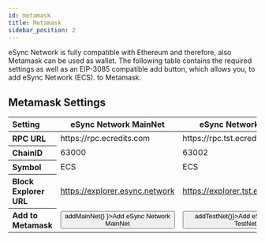 ```yaml
---
id: metamask
title: Metamask
sidebar_position: 2
---
```


<head>
<script src="/js/metamask.js"></script>
<title>Metamask</title>
</head>

eSync Network is fully compatible with Ethereum and therefore, also Metamask can be used as wallet. The following table 
contains the required settings as well as an EIP-3085 compatible add button, which allows you, to add eSync Network (ECS). 
to Metamask.

## Metamask Settings

<table>
<thead>
<tr><th align="left" width="250">Setting</th><th width="250">eSync Network MainNet</th><th width="250">eSync Network TestNet</th></tr>
</thead>
<tbody>
<tr><th align="left">RPC URL</th><td>https://rpc.ecredits.com</td><td>https://rpc.tst.ecredits.com</td></tr>
<tr><th align="left">ChainID</th><td>63000</td><td>63002</td></tr>
<tr><th align="left">Symbol</th><td>ECS</td><td>ECS</td></tr>
<tr><th align="left">Block Explorer URL</th><td><a href="https://explorer.esync.network">https://explorer.esync.network</a></td><td><a href="https://explorer.tst.esync.network">https://explorer.tst.esync.network</a></td></tr>
<tr><th align="left">Add to Metamask</th><td><button href="#" onClick={ () => addMainNet() }>Add eSync Network MainNet</button></td><td><button href="#" onClick={() => addTestNet()}>Add eSync Network TestNet</button></td></tr>
</tbody>
</table>
